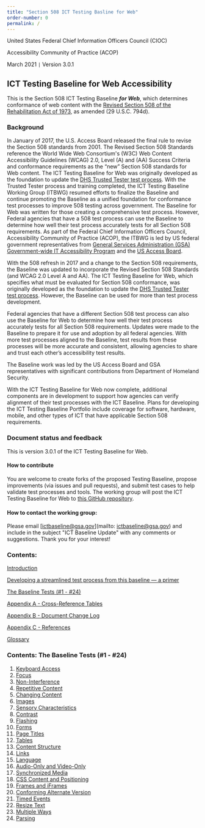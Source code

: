 ```yaml
---
title: "Section 508 ICT Testing Basline for Web"
order-number: 0
permalink: /
---
```


United States Federal Chief Information Officers Council (CIOC)

Accessibility Community of Practice (ACOP)

March 2021 `|` Version 3.0.1

## ICT Testing Baseline for Web Accessibility


This is the Section 508 ICT Testing Baseline ***for Web***, which determines conformance of web content with the [Revised Section 508 of the Rehabilitation Act of 1973](https://www.access-board.gov/guidelines-and-standards/communications-and-it/about-the-ict-refresh/final-rule/text-of-the-standards-and-guidelines), as amended (29 U.S.C. 794d).

### Background
In January of 2017, the U.S. Access Board released the final rule to revise the Section 508 standards from 2001.  The Revised Section 508 Standards reference the World Wide Web Consortium's (W3C) Web Content Accessibility Guidelines (WCAG) 2.0, Level (A) and (AA) Success Criteria and conformance requirements as the “new” Section 508 standards for Web content.  The ICT Testing Baseline for Web was originally developed as the foundation to update the [DHS Trusted Tester test process](https://section508.gov/test/trusted-tester). With the Trusted Tester process and training completed, the ICT Testing Baseline Working Group (ITBWG) resumed efforts to finalize the Baseline and continue promoting the Baseline as a unified foundation for conformance test processes to improve 508 testing across government. The Baseline for Web was written for those creating a comprehensive test process. However, Federal agencies that have a 508 test process can use the Baseline to determine how well their test process accurately tests for all Section 508 requirements. As part of the Federal Chief Information Officers Council, Accessibility Community of Practice (ACOP), the ITBWG is led by US federal government representatives from [General Services Administration (GSA) Government-wide IT Accessibility Program](https://www.section508.gov/) and the [US Access Board](https://www.access-board.gov/).

With the 508 refresh in 2017 and a change to the Section 508 requirements, the Baseline was updated to incorporate the Revised Section 508 Standards (and WCAG 2.0 Level A and AA). The ICT Testing Baseline for Web, which specifies what must be evaluated for Section 508 conformance, was originally developed as the foundation to update the [DHS Trusted Tester test process](https://section508.gov/test/trusted-tester). However, the Baseline can be used for more than test process development.

Federal agencies that have a different Section 508 test process can also use the Baseline for Web to determine how well their test process accurately tests for all Section 508 requirements. Updates were made to the Baseline to prepare it for use and adoption by all federal agencies. With more test processes aligned to the Baseline, test results from these processes will be more accurate and consistent, allowing agencies to share and trust each other’s accessibility test results.

The Baseline work was led by the US Access Board and GSA representatives with significant contributions from Department of Homeland Security.

With the ICT Testing Baseline for Web now complete, additional components are in development to support how agencies can verify alignment of their test processes with the ICT Baseline. Plans for developing the ICT Testing Baseline Portfolio include coverage for software, hardware, mobile, and other types of ICT that have applicable Section 508 requirements.


### Document status and feedback
This is version 3.0.1 of the ICT Testing Baseline for Web.

#### How to contribute
You are welcome to create forks of the proposed Testing Baseline, propose improvements (via issues and pull requests), and submit test cases to help validate test processes and tools. The working group will post the ICT Testing Baseline for Web to [this GitHub repository](https://github.com/Section508Coordinators/ICTTestingBaseline/).  

#### How to contact the working group:
Please email [ictbaseline@gsa.gov](mailto: ictbaseline@gsa.gov) and include in the subject "ICT Baseline Update" with any comments or suggestions. Thank you for your interest!

### Contents:
[Introduction](introduction)

[Developing a streamlined test process from this baseline — a primer](introduction/#developing-a-streamlined-test-process-from-this-baseline--a-primer)

[The Baseline Tests (\#1 - \#24)](#contents-the-baseline-tests-1---24)

[Appendix A - Cross-Reference Tables](AppendixA)

[Appendix B - Document Change Log](ChangeLog3)

[Appendix C - References](references)

[Glossary](glossary)

### Contents: The Baseline Tests (\#1 - \#24)
1. [Keyboard Access](01Keyboard)
2. [Focus](02FocusVisible)
3. [Non-Interference](03Noninterference)
4. [Repetitive Content](04RepetitiveContent)
5. [Changing Content](05Changing)
6. [Images](06Images)
7. [Sensory Characteristics](07Sensory)
8. [Contrast](08Contrast)
9. [Flashing](09Flashing)
10. [Forms](10Forms)
11. [Page Titles](11PageTitles)
12. [Tables](12DataTables)
13. [Content Structure](13Structure)
14. [Links](14Links)
15. [Language](15Language)
16. [Audio-Only and Video-Only](16AudioVideo)
17. [Synchronized Media](17SyncMedia)
18. [CSS Content and Positioning](18Stylesheet)
19. [Frames and iFrames](19Frames)
20. [Conforming Alternate Version](20AlternateVersions)
21. [Timed Events](21TimedEvents)
22. [Resize Text](22Resize)
23. [Multiple Ways](23MultipleWays)
24. [Parsing](24Parsing)
